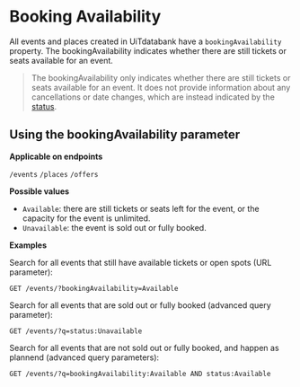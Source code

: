 # Booking Availability

All events and places created in UiTdatabank have a `bookingAvailability` property. The bookingAvailability indicates whether there are still tickets or seats available for an event.

> The bookingAvailability only indicates whether there are still tickets or seats available for an event. It does not provide information about any cancellations or date changes, which are instead indicated by the [status](#status.md).

## Using the bookingAvailability parameter

**Applicable on endpoints**

`/events` `/places` `/offers`

**Possible values**

- `Available`: there are still tickets or seats left for the event, or the capacity for the event is unlimited.
- `Unavailable`: the event is sold out or fully booked.

**Examples**

Search for all events that still have available tickets or open spots (URL parameter):

```https
GET /events/?bookingAvailability=Available
```

Search for all events that are sold out or fully booked (advanced query parameter):

```https
GET /events/?q=status:Unavailable
```

Search for all events that are not sold out or fully booked, and happen as plannend (advanced query parameters):

```https
GET /events/?q=bookingAvailability:Available AND status:Available  
```
